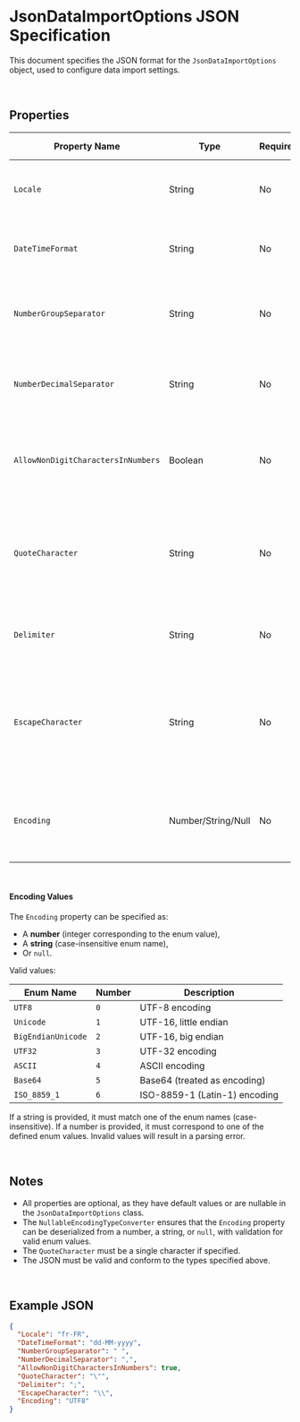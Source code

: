 # JsonDataImportOptions JSON Specification

This document specifies the JSON format for the `JsonDataImportOptions` object, used to configure data import settings.

<br/>

## Properties

| Property Name                | Type      | Required | Default Value | Description                                                                 |
|------------------------------|-----------|----------|---------------|-----------------------------------------------------------------------------|
| `Locale`                     | String    | No       | `"en-US"`     | Specifies the locale for formatting, e.g., `"en-US"`, `"fr-FR"`.             |
| `DateTimeFormat`             | String    | No       | `"MM/dd/yyyy"` | Defines the date format, e.g., `"MM/dd/yyyy"`, `"dd-MM-yyyy"`.              |
| `NumberGroupSeparator`       | String    | No       | `","`         | Character used as the thousands separator in numbers, e.g., `","`, `" "`.    |
| `NumberDecimalSeparator`     | String    | No       | `"."`         | Character used as the decimal separator in numbers, e.g., `"."`, `","`.      |
| `AllowNonDigitCharactersInNumbers` | Boolean | No       | `null`        | If `true`, allows non-digit characters in numeric fields; `false` otherwise. |
| `QuoteCharacter`             | String    | No       | `null`        | Single character used for quoting fields, e.g., `"\""`, `"'"`. Must be a single character. |
| `Delimiter`                  | String    | No       | `null`        | Character or string used to separate fields, e.g., `","`, `";"`.             |
| `EscapeCharacter`            | String    | No       | `null`        | Character used to escape special characters within fields, e.g., `"\""` or `"\\"`. Must be a single character. |
| `Encoding`                   | Number/String/Null | No       | `null`        | Specifies the text encoding. See **Encoding Values** below.                  |

<br/>

#### Encoding Values

The `Encoding` property can be specified as:
- A **number** (integer corresponding to the enum value),
- A **string** (case-insensitive enum name),
- Or `null`.

Valid values:

| Enum Name          | Number | Description                          |
|--------------------|--------|--------------------------------------|
| `UTF8`             | `0`    | UTF-8 encoding                       |
| `Unicode`          | `1`    | UTF-16, little endian                |
| `BigEndianUnicode` | `2`    | UTF-16, big endian                   |
| `UTF32`            | `3`    | UTF-32 encoding                      |
| `ASCII`            | `4`    | ASCII encoding                       |
| `Base64`           | `5`    | Base64 (treated as encoding)         |
| `ISO_8859_1`       | `6`    | ISO-8859-1 (Latin-1) encoding       |

If a string is provided, it must match one of the enum names (case-insensitive). If a number is provided, it must correspond to one of the defined enum values. Invalid values will result in a parsing error.

<br/>

## Notes
- All properties are optional, as they have default values or are nullable in the `JsonDataImportOptions` class.
- The `NullableEncodingTypeConverter` ensures that the `Encoding` property can be deserialized from a number, a string, or `null`, with validation for valid enum values.
- The `QuoteCharacter` must be a single character if specified.
- The JSON must be valid and conform to the types specified above.

<br/>

## Example JSON

```json
{
  "Locale": "fr-FR",
  "DateTimeFormat": "dd-MM-yyyy",
  "NumberGroupSeparator": " ",
  "NumberDecimalSeparator": ",",
  "AllowNonDigitCharactersInNumbers": true,
  "QuoteCharacter": "\"",
  "Delimiter": ";",
  "EscapeCharacter": "\\",
  "Encoding": "UTF8"
}
```
